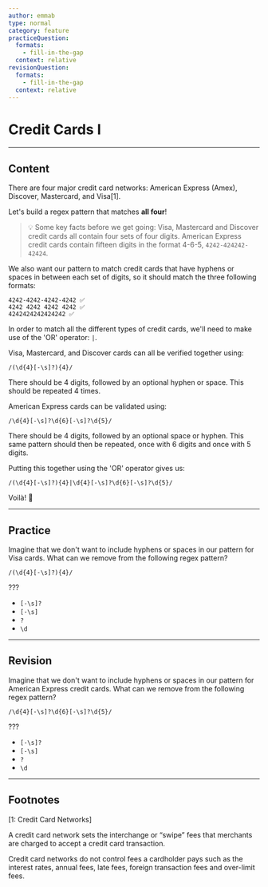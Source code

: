 ```yaml
---
author: emmab
type: normal
category: feature
practiceQuestion:
  formats:
    - fill-in-the-gap
  context: relative
revisionQuestion:
  formats:
    - fill-in-the-gap
  context: relative
---
```


# Credit Cards I


---

## Content

There are four major credit card networks: American Express (Amex), Discover, Mastercard, and Visa[1].

Let's build a regex pattern that matches **all four**!

> 💡 Some key facts before we get going: Visa, Mastercard and Discover credit cards all contain four sets of four digits. American Express credit cards contain fifteen digits in the format 4-6-5, `4242-424242-42424`.

We also want our pattern to match credit cards that have hyphens or spaces in between each set of digits, so it should match the three following formats:

    4242-4242-4242-4242 ✅
    4242 4242 4242 4242 ✅
    4242424242424242 ✅

In order to match all the different types of credit cards, we'll need to make use of the 'OR' operator: `|`.

Visa, Mastercard, and Discover cards can all be verified together using:

`/(\d{4}[-\s]?){4}/` 

There should be 4 digits, followed by an optional hyphen or space. This should be repeated 4 times.

American Express cards can be validated using:

`/\d{4}[-\s]?\d{6}[-\s]?\d{5}/`

There should be 4 digits, followed by an optional space or hyphen. This same pattern should then be repeated, once with 6 digits and once with 5 digits.

Putting this together using the 'OR' operator gives us:

`/(\d{4}[-\s]?){4}|\d{4}[-\s]?\d{6}[-\s]?\d{5}/`

Voilà! 🎉


---

## Practice

Imagine that we don't want to include hyphens or spaces in our pattern for Visa cards. What can we remove from the following regex pattern?

`/(\d{4}[-\s]?){4}/` 

???

- `[-\s]?`
- `[-\s]`
- `?`
- `\d`


---

## Revision

Imagine that we don't want to include hyphens or spaces in our pattern for American Express credit cards. What can we remove from the following regex pattern?

`/\d{4}[-\s]?\d{6}[-\s]?\d{5}/`

???

- `[-\s]?`
- `[-\s]`
- `?`
- `\d`


---

## Footnotes

[1: Credit Card Networks]

A credit card network sets the interchange or “swipe” fees that merchants are charged to accept a credit card transaction. 

Credit card networks do not control fees a cardholder pays such as the interest rates, annual fees, late fees, foreign transaction fees and over-limit fees.
 
